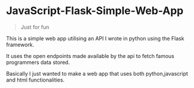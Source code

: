 # JavaScript-Flask-Simple-Web-App
> Just for fun

This is a simple web app utilising an API I wrote in python using the Flask framework.

It uses the open endpoints made available by the api to fetch famous programmers data stored. 

Basically I just wanted to make a web app that uses both python,javascript and html functionalities.
